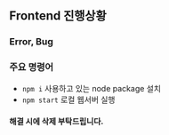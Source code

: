 ## Frontend 진행상황


### Error, Bug

### 주요 명령어
- `npm i` 사용하고 있는 node package 설치
- `npm start` 로컬 웹서버 실행



#### 해결 시에 삭제 부탁드립니다.

